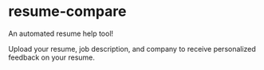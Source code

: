 # resume-compare

An automated resume help tool!

Upload your resume, job description, and company to receive personalized feedback on your resume.
